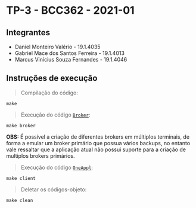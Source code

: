 # **TP-3 - BCC362 - 2021-01**

## **Integrantes**
- Daniel Monteiro Valério - 19.1.4035
- Gabriel Mace dos Santos Ferreira - 19.1.4013
- Marcus Vinícius Souza Fernandes - 19.1.4046

## **Instruções de execução**
> Compilação do código:
```
make
```

> Execução do código [`Broker`](appl/Broker.java): 
```
make broker
```
**OBS:** É possível a criação de diferentes brokers em múltiplos terminais, de forma a emular um broker primário que possua vários backups, no entanto vale ressaltar que a aplicação atual não possui suporte para a criação de multiplos brokers primários.

> Execução do código [`OneAppl`](appl/OneAppl.java):
```
make client
```

> Deletar os códigos-objeto:
```
make clean
```